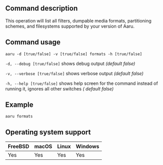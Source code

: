 ## Command description

This operation will list all filters, dumpable media formats, partitioning schemes, and filesystems supported by your
version of Aaru.

## Command usage

```aaru -d [true/false] -v [true/false] formats -h [true/false]```

```-d, --debug [true/false]``` shows debug output *(default false)*

```-v, --verbose [true/false]``` shows verbose output *(default false)*

```-h, --help [true/false]``` shows help screen for the command instead of running it, ignores all other switches *(
default false)*

## Example

```aaru formats```

## Operating system support

| FreeBSD | macOS | Linux | Windows |
|---------|-------|-------|---------|
| Yes     | Yes   | Yes   | Yes     |